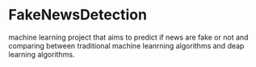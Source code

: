 # FakeNewsDetection
machine learning project that aims to predict if news are fake or not and comparing between traditional machine leanrning algorithms and deap learning algorithms.
